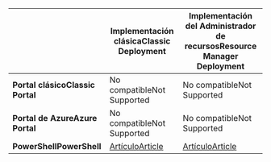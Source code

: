 |  | <span data-ttu-id="b55f1-101">**Implementación clásica**</span><span class="sxs-lookup"><span data-stu-id="b55f1-101">**Classic Deployment**</span></span> | <span data-ttu-id="b55f1-102">**Implementación del Administrador de recursos**</span><span class="sxs-lookup"><span data-stu-id="b55f1-102">**Resource Manager Deployment**</span></span> |
| --- | --- | --- |
| <span data-ttu-id="b55f1-103">**Portal clásico**</span><span class="sxs-lookup"><span data-stu-id="b55f1-103">**Classic Portal**</span></span> |<span data-ttu-id="b55f1-104">No compatible</span><span class="sxs-lookup"><span data-stu-id="b55f1-104">Not Supported</span></span> |<span data-ttu-id="b55f1-105">No compatible</span><span class="sxs-lookup"><span data-stu-id="b55f1-105">Not Supported</span></span> |
| <span data-ttu-id="b55f1-106">**Portal de Azure**</span><span class="sxs-lookup"><span data-stu-id="b55f1-106">**Azure Portal**</span></span> |<span data-ttu-id="b55f1-107">No compatible</span><span class="sxs-lookup"><span data-stu-id="b55f1-107">Not Supported</span></span> |<span data-ttu-id="b55f1-108">No compatible</span><span class="sxs-lookup"><span data-stu-id="b55f1-108">Not Supported</span></span> |
| <span data-ttu-id="b55f1-109">**PowerShell**</span><span class="sxs-lookup"><span data-stu-id="b55f1-109">**PowerShell**</span></span> |[<span data-ttu-id="b55f1-110">Artículo</span><span class="sxs-lookup"><span data-stu-id="b55f1-110">Article</span></span>](../articles/expressroute/expressroute-howto-coexist-classic.md) |[<span data-ttu-id="b55f1-111">Artículo</span><span class="sxs-lookup"><span data-stu-id="b55f1-111">Article</span></span>](../articles/expressroute/expressroute-howto-coexist-resource-manager.md) |

